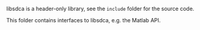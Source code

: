 libsdca is a header-only library, see the `include` folder for the source code.

This folder contains interfaces to libsdca, e.g. the Matlab API.
